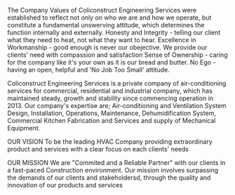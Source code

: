 The Company Values of Coliconstruct Engineering Services were established to reflect not only on who we are and how we operate, but constitute a fundamental unswerving attitude, which determines the function internally and externally.
Honesty and Integrity - telling our client what they need to heat, not what they want to hear.
Excellence in Workmanship - good enough is never our obejective. We provide our clients' need with compassion and satisfaction
Sense of Ownership - caring for the company like it's your own as it is our bread and butter.
No Ego - having an open, helpful and 'No Job Too Small' attitude.

Coliconstruct Engineering Services is a private company of air-conditioning services for commercial, residential and industrial company, which has maintained steady, growth and stability since commencing operation in 2013.
Our company's expertise are; Air-conditioning and Ventilation System Design, Installation, Operations, Maintenance, Dehumidification System, Commercial Kitchen Fabrication and Services and supply of Mechanical Equipment.

OUR VISION
To be the leading HVAC Company providing extraordinary product and  services with a clear focus on each clients' needs

OUR MISSION
We are "Commited and a Reliable Partner" with our clients in a fast-paced Construction environment. Our mission involves surpassing the demands of our clients and stakeholdersd, through the quality and innovation of our products and services
